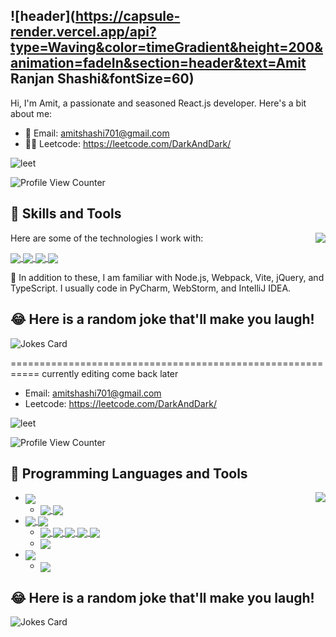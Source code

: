 ## ![header](https://capsule-render.vercel.app/api?type=Waving&color=timeGradient&height=200&animation=fadeIn&section=header&text=Amit Ranjan Shashi&fontSize=60)

Hi, I'm Amit, a passionate and seasoned React.js developer. Here's a bit about me:

- 📩 Email: amitshashi701@gmail.com
- 👨‍💻 Leetcode: https://leetcode.com/DarkAndDark/

![leet](https://user-images.githubusercontent.com/73923245/232561950-c41b7cf0-c1c0-4ce4-9228-7bde81b19434.JPG)

![Profile View Counter](https://komarev.com/ghpvc/?username=AmitShashi)

## 🚀 Skills and Tools

<picture>
  <source media="(prefers-color-scheme: dark)" srcset="https://github-stats-vercel-inky.vercel.app/api/top-langs/?username=AmitShashi&layout=compact&theme=radical&langs_count=10&hide=Jupyter%20Notebook">
  <source media="(prefers-color-scheme: light)" srcset="https://github-stats-vercel-inky.vercel.app/api/top-langs/?username=AmitShashi&layout=compact&theme=default&langs_count=10&hide=Jupyter%20Notebook">
  <img align="right" src="https://github-stats-vercel-inky.vercel.app/api/top-langs/?username=AmitShashi&layout=compact&theme=radical&langs_count=10&hide=Jupyter%20Notebook">
</picture>

Here are some of the technologies I work with:

<a href="https://reactjs.org/" rel="nofollow">
    <img align="center" src="https://img.shields.io/badge/React-20232A?style=for-the-badge&logo=react&logoColor=61DAFB" style="max-width:100%;">
</a> 

<a href="https://developer.mozilla.org/en-US/docs/Web/JavaScript" rel="nofollow">
    <img align="center" src="https://img.shields.io/badge/JavaScript-F7DF1E?style=for-the-badge&logo=javascript&logoColor=black" style="max-width:100%;">
</a> 

<a href="https://www.python.org/" rel="nofollow">
    <img align="center" src="https://img.shields.io/badge/Python-3776AB?style=for-the-badge&logo=python&logoColor=white" style="max-width:100%;">
</a>

<a href="https://www.java.com/" rel="nofollow">
    <img align="center" src="https://img.shields.io/badge/Java-ED8B00?style=for-the-badge&logo=java&logoColor=white" style="max-width:100%;">
</a> 

🎒 In addition to these, I am familiar with Node.js, Webpack, Vite, jQuery, and TypeScript. I usually code in PyCharm, WebStorm, and IntelliJ IDEA. 

## 😂 Here is a random joke that'll make you laugh!

![Jokes Card](https://readme-jokes.vercel.app/api)
















===========================================================
currently editing come back later
- Email: amitshashi701@gmail.com
- Leetcode: https://leetcode.com/DarkAndDark/


![leet](https://user-images.githubusercontent.com/73923245/232561950-c41b7cf0-c1c0-4ce4-9228-7bde81b19434.JPG)


![ Profile View Counter](https://komarev.com/ghpvc/?username=AmitShashi)

## 💾 Programming Languages and Tools

<picture>
  <source media="(prefers-color-scheme: dark)" srcset="https://github-stats-vercel-inky.vercel.app/api/top-langs/?username=AmitShashi&layout=compact&theme=radical&langs_count=10&hide=Jupyter%20Notebook">
  <source media="(prefers-color-scheme: light)" srcset="https://github-stats-vercel-inky.vercel.app/api/top-langs/?username=AmitShashi&layout=compact&theme=default&langs_count=10&hide=Jupyter%20Notebook">
  <img align="right" src="https://github-stats-vercel-inky.vercel.app/api/top-langs/?username=AmitShashi&layout=compact&theme=radical&langs_count=10&hide=Jupyter%20Notebook">
</picture>

<ul>
    <li>
        <a href="https://www.python.org/" rel="nofollow">
            <img align="center" src="https://img.shields.io/badge/Python-3776AB?logo=Python&style=flat-square&logoColor=white" style="max-width:100%;">
        </a>
        <ul>
            <li>
                <a href="https://www.jetbrains.com/pycharm/" rel="nofollow">
                    <img align="center" src="https://img.shields.io/badge/PyCharm-006600?logo=PyCharm&style=flat-square&logoColor=white" style="max-width:100%;">
                </a> 
                <a href="https://pypi.org/" rel="nofollow">
                    <img align="center" src="https://img.shields.io/badge/PyPI-3775A9?logo=PyPI&style=flat-square&logoColor=white" style="max-width:100%;">
                </a>
            </li>
        </ul>
    </li>
    <li>
        <a href="https://developer.mozilla.org/en-US/docs/Web/JavaScript" rel="nofollow">
            <img align="center" src="https://img.shields.io/badge/JavaScript-F7DF1E?logo=JavaScript&style=flat-square&logoColor=black" style="max-width:100%;">
        </a> 
        <a href="https://www.typescriptlang.org/" rel="nofollow">
            <img align="center" src="https://img.shields.io/badge/TypeScript-3178C6?logo=TypeScript&style=flat-square&logoColor=white" style="max-width:100%;">
        </a> 
        <ul>
            <li>
                <a href="https://www.jetbrains.com/webstorm/" rel="nofollow">
                    <img align="center" src="https://img.shields.io/badge/WebStorm-00A2A2?logo=WebStorm&style=flat-square&logoColor=white" style="max-width:100%;">
                </a> 
                <a href="https://nodejs.org/" rel="nofollow">
                    <img align="center" src="https://img.shields.io/badge/Node.js-339933?logo=Nodedotjs&style=flat-square&logoColor=white" style="max-width:100%;">
                </a> 
                <a href="https://www.npmjs.com/" rel="nofollow">
                    <img align="center" src="https://img.shields.io/badge/npm-CB3837?logo=npm&style=flat-square&logoColor=white" style="max-width:100%;">
                </a> 
                <a href="https://webpack.js.org/" rel="nofollow">
                    <img align="center" src="https://img.shields.io/badge/Webpack-8DD6F9?logo=Webpack&style=flat-square&logoColor=black" style="max-width:100%;">
                </a> 
                <a href="https://vitejs.dev/" rel="nofollow">
                    <img align="center" src="https://img.shields.io/badge/Vite-646CFF?logo=vite&style=flat-square&logoColor=white" style="max-width:100%;">
                </a>
            </li>
            <li>
                <a href="https://jquery.com/" rel="nofollow">
                    <img align="center" src="https://img.shields.io/badge/jQuery-0769AD?logo=jQuery&style=flat-square&logoColor=white" style="max-width:100%;">
                </a> 
            </li>
        </ul>
    </li>
    <li>
        <a href="https://www.java.com/" rel="nofollow">
            <img align="center" src="https://img.shields.io/badge/Java-007396?logo=OpenJDK&style=flat-square&logoColor=white" style="max-width:100%;">
        </a> 
        <ul>
            <li>
                <a href="https://www.jetbrains.com/idea/" rel="nofollow">
                    <img align="center" src="https://img.shields.io/badge/IDEA-8C201E?logo=IntelliJ%20IDEA&style=flat-square" style="max-width:100%;">
                </a> 
            </li>
        </ul>
    </li>
</ul>

## 😂 Here is a random joke that'll make you laugh!
![Jokes Card](https://readme-jokes.vercel.app/api)
